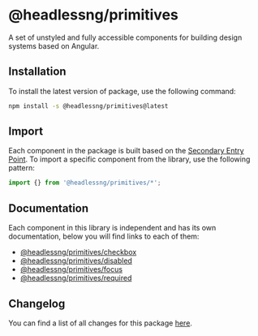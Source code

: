 # @headlessng/primitives

A set of unstyled and fully accessible components for building design systems based on Angular.

## Installation

To install the latest version of package, use the following command:

```sh
npm install -s @headlessng/primitives@latest
```

## Import

Each component in the package is built based on the [Secondary Entry Point](https://github.com/ng-packagr/ng-packagr/blob/main/docs/secondary-entrypoints.md). To import a specific component from the library, use the following pattern:

```typescript
import {} from '@headlessng/primitives/*';
```

## Documentation

Each component in this library is independent and has its own documentation, below you will find links to each of them:

- [@headlessng/primitives/checkbox](checkbox/README.md)
- [@headlessng/primitives/disabled](disabled/README.md)
- [@headlessng/primitives/focus](focus/README.md)
- [@headlessng/primitives/required](required/README.md)

## Changelog

You can find a list of all changes for this package [here](CHANGELOG.md).
